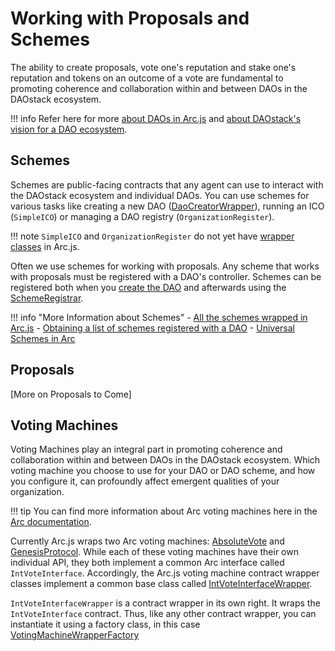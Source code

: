 # Working with Proposals and Schemes

The ability to create proposals, vote one's reputation and stake one's reputation and tokens on an outcome of a vote are fundamental to promoting coherence and collaboration within and between DAOs in the DAOstack ecosystem.

!!! info
    Refer here for more [about DAOs in Arc.js](Daos) and [about DAOstack's vision for a DAO ecosystem](https://daostack.io/).

<a name="schemes"></a>
## Schemes

Schemes are public-facing contracts that any agent can use to interact with the DAOstack ecosystem and individual DAOs. You can use schemes for various tasks like creating a new DAO ([DaoCreatorWrapper](api/classes/DaoCreatorWrapper)), running an ICO (`SimpleICO`) or managing a DAO registry (`OrganizationRegister`).

!!! note
    `SimpleICO` and `OrganizationRegister` do not yet have [wrapper classes](Wrappers) in Arc.js.

Often we use schemes for working with proposals. Any scheme that works with proposals must be registered with a DAO's controller.  Schemes can be registered both when you [create the DAO](Daos#creatingDAOs) and afterwards using the [SchemeRegistrar](api/classes/SchemeRegistrarWrapper).  


!!! info "More Information about Schemes"
    - [All the schemes wrapped in Arc.js](Wrappers#wrappersByContractType)
    - [Obtaining a list of schemes registered with a DAO](Daos#gettingDaoSchemes)
    - [Universal Schemes in Arc](https://daostack.github.io/arc/contracts/universalSchemes/README/)
    

## Proposals
[More on Proposals to Come]

## Voting Machines

Voting Machines play an integral part in promoting coherence and collaboration within and between DAOs in the DAOstack ecosystem.  Which voting machine you choose to use for your DAO or DAO scheme, and how you configure it, can profoundly affect emergent qualities of your organization.

!!! tip
    You can find more information about Arc voting machines here in the [Arc documentation](https://daostack.github.io/arc/contracts/VotingMachines/README/).

Currently Arc.js wraps two Arc voting machines: [AbsoluteVote](/api/classes/AbsoluteVote) and [GenesisProtocol](/api/classes/GenesisProtocol).  While each of these voting machines have their own individual API, they both implement a common Arc interface called `IntVoteInterface`.  Accordingly, the Arc.js voting machine contract wrapper classes implement a common base class called [IntVoteInterfaceWrapper](/api/classes/IntVoteInterfaceWrapper).

`IntVoteInterfaceWrapper` is a contract wrapper in its own right.  It wraps the `IntVoteInterface` contract.  Thus, like any other contract wrapper, you can instantiate it using a factory class, in this case [VotingMachineWrapperFactory]()
